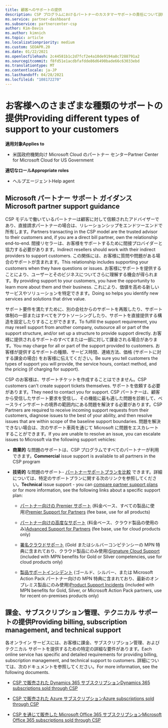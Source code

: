 ```yaml
---
title: 顧客へのサポートの提供
description: CSP プログラムにおけるパートナーのカスタマーサポートの責任について説明します。 課金、サブスクリプション管理、および技術的な問題のサポートについて説明します。
ms.service: partner-dashboard
ms.subservice: partnercenter-csp
author: Kim-Davis
ms.author: kimnich
ms.topic: article
ms.localizationpriority: medium
ms.custom: SEOAPR.20
ms.date: 01/22/2021
ms.openlocfilehash: 2c44581b1c2d7fcf2e4a10de9194a8c7288791a2
ms.sourcegitcommit: f8fd51e1acdbfafdde86d6490bade66c63033ebd
ms.translationtype: MT
ms.contentlocale: ja-JP
ms.lasthandoff: 04/28/2021
ms.locfileid: "108172270"
---
```

# <a name="providing-different-types-of-support-to-your-customers"></a><span data-ttu-id="83ae3-104">お客様へのさまざまな種類のサポートの提供</span><span class="sxs-lookup"><span data-stu-id="83ae3-104">Providing different types of support to your customers</span></span>

<span data-ttu-id="83ae3-105">**適用対象**</span><span class="sxs-lookup"><span data-stu-id="83ae3-105">**Applies to**</span></span>

-  <span data-ttu-id="83ae3-106">米国政府機関向け Microsoft Cloud のパートナー センター</span><span class="sxs-lookup"><span data-stu-id="83ae3-106">Partner Center for Microsoft Cloud for US Government</span></span>

<span data-ttu-id="83ae3-107">**適切なロール**</span><span class="sxs-lookup"><span data-stu-id="83ae3-107">**Appropriate roles**</span></span>

- <span data-ttu-id="83ae3-108">ヘルプエージェント</span><span class="sxs-lookup"><span data-stu-id="83ae3-108">Help agent</span></span>

## <a name="microsoft-partner-support-guidance"></a><span data-ttu-id="83ae3-109">Microsoft パートナー サポート ガイダンス</span><span class="sxs-lookup"><span data-stu-id="83ae3-109">Microsoft partner support guidance</span></span>

<span data-ttu-id="83ae3-110">CSP モデルで働いているパートナーは顧客に対して信頼されたアドバイザーであり、直接請求パートナーの場合は、リレーションシップをエンドツーエンドで所有します。</span><span class="sxs-lookup"><span data-stu-id="83ae3-110">Partners transacting in the CSP model are the trusted advisor to their customers and, if you are a direct bill partner, own the relationship end-to-end.</span></span> <span data-ttu-id="83ae3-111">間接リセラーは、お客様をサポートするために間接プロバイダーと協力する必要があります。</span><span class="sxs-lookup"><span data-stu-id="83ae3-111">Indirect resellers should work with their indirect providers to support customers.</span></span> <span data-ttu-id="83ae3-112">この関係には、お客様に質問や問題がある場合のサポートが含まれます。</span><span class="sxs-lookup"><span data-stu-id="83ae3-112">This relationship includes supporting your customers when they have questions or issues.</span></span> <span data-ttu-id="83ae3-113">お客様にサポートを提供することにより、ユーザーとそのビジネスについてさらに理解する機会が得られます。</span><span class="sxs-lookup"><span data-stu-id="83ae3-113">By providing support to your customers, you have the opportunity to learn more about them and their business.</span></span> <span data-ttu-id="83ae3-114">これにより、価値を高める新しいサービスやソリューションを特定できます。</span><span class="sxs-lookup"><span data-stu-id="83ae3-114">Doing so helps you identify new services and solutions that drive value.</span></span>

<span data-ttu-id="83ae3-115">サポート要件を満たすために、別の会社からのサポートを再販したり、サポート体制の一部またはすべてをアウトソーシングしたり、サポートを直接提供する構造を設定したりすることができます。</span><span class="sxs-lookup"><span data-stu-id="83ae3-115">To fulfill the support requirement, you may resell support from another company, outsource all or part of the support structure, and/or set up a structure to provide support directly.</span></span> <span data-ttu-id="83ae3-116">お客様に提供されるサポートのすべてまたは一部に対して課金される場合があります。</span><span class="sxs-lookup"><span data-stu-id="83ae3-116">You may charge for all or part of the support provided to customers.</span></span> <span data-ttu-id="83ae3-117">お客様が提供するサポートの種類、サービス時間、連絡方法、価格 (サポートに対する課金の場合) をお客様に伝えてください。</span><span class="sxs-lookup"><span data-stu-id="83ae3-117">Be sure you tell customers the types of support you will provide, the service hours, contact method, and the pricing (if charging for support).</span></span>

<span data-ttu-id="83ae3-118">CSP のお客様は、サポートチケットを作成することはできません。</span><span class="sxs-lookup"><span data-stu-id="83ae3-118">CSP customers can't create support tickets themselves.</span></span> <span data-ttu-id="83ae3-119">サポートを依頼する必要があります。</span><span class="sxs-lookup"><span data-stu-id="83ae3-119">They need to contact you for support.</span></span> <span data-ttu-id="83ae3-120">CSP パートナーは、顧客から受信したサポート要求を受信し、その機能に最も適した問題を診断して、ベースラインサポートの境界の範囲内にある問題を解決する必要があります。</span><span class="sxs-lookup"><span data-stu-id="83ae3-120">CSP Partners are required to receive incoming support requests from their customers, diagnose issues to the best of your ability, and then resolve issues that are within scope of the baseline support boundaries.</span></span> <span data-ttu-id="83ae3-121">問題を解決できない場合は、次のサポート車両を通じて Microsoft に問題をエスカレートすることができます。</span><span class="sxs-lookup"><span data-stu-id="83ae3-121">If you are unable to resolve an issue, you can escalate issues to Microsoft via the following support vehicles:</span></span>

- <span data-ttu-id="83ae3-122">**商業的** な問題のサポートは、CSP プログラムですべてのパートナーが利用できます。</span><span class="sxs-lookup"><span data-stu-id="83ae3-122">**Commercial** issue support is available to all partners in the CSP program</span></span>

- <span data-ttu-id="83ae3-123">**技術的** な問題のサポート- [パートナーサポートプランを比較](https://partner.microsoft.com/support/partnersupport) できます。詳細については、特定のサポートプランに関する次のリンクを参照してください。</span><span class="sxs-lookup"><span data-stu-id="83ae3-123">**Technical** issue support - you can [compare partner support plans](https://partner.microsoft.com/support/partnersupport) or for more information, see the following links  about a specific support plan:</span></span>

  - <span data-ttu-id="83ae3-124">[パートナー向けの Premier サポート](https://partner.microsoft.com/support/microsoft-services-premier-support) (料金ベース、すべての製品に使用)</span><span class="sxs-lookup"><span data-stu-id="83ae3-124">[Premier Support for Partners](https://partner.microsoft.com/support/microsoft-services-premier-support) (fee base, use for all products)</span></span>

  - <span data-ttu-id="83ae3-125">[パートナー向けの高度なサポート](https://partner.microsoft.com/support/advanced-cloud-support) (料金ベース、クラウド製品の使用のみ)</span><span class="sxs-lookup"><span data-stu-id="83ae3-125">[Advanced Support for Partners](https://partner.microsoft.com/support/advanced-cloud-support) (fee base, use for cloud products only)</span></span>

  - <span data-ttu-id="83ae3-126">[署名クラウドサポート](manage-your-partner-network-benefits.md) (Gold またはシルバーコンピテンシーの MPN 特典に含まれており、クラウド製品にのみ使用)</span><span class="sxs-lookup"><span data-stu-id="83ae3-126">[Signature Cloud Support](manage-your-partner-network-benefits.md) (included with MPN benefits for Gold or Silver competencies, use for cloud products only)</span></span>

  - <span data-ttu-id="83ae3-127">[製品サポートインシデント](manage-your-partner-network-benefits.md) (ゴールド、シルバー、または Microsoft Action Pack パートナー向けの MPN 特典に含まれており、最新のオンプレミス製品にのみ使用)</span><span class="sxs-lookup"><span data-stu-id="83ae3-127">[Product Support Incidents](manage-your-partner-network-benefits.md) (included with MPN benefits for Gold, Silver, or Microsoft Action Pack partners, use for recent on-premises products only)</span></span>

## <a name="providing-billing-subscription-management-and-technical-support"></a><span data-ttu-id="83ae3-128">課金、サブスクリプション管理、テクニカル サポートの提供</span><span class="sxs-lookup"><span data-stu-id="83ae3-128">Providing billing, subscription management, and technical support</span></span> 

<span data-ttu-id="83ae3-129">各オンライン サービスには、お客様に課金、サブスクリプション管理、およびテクニカル サポートを提供するための特定の詳細な要件があります。</span><span class="sxs-lookup"><span data-stu-id="83ae3-129">Each online service has specific and detailed requirements for providing billing, subscription management, and technical support to customers.</span></span> <span data-ttu-id="83ae3-130">詳細については、次のドキュメントを参照してください。</span><span class="sxs-lookup"><span data-stu-id="83ae3-130">For more information, see the following documents.</span></span>

- [<span data-ttu-id="83ae3-131">CSP で販売された Dynamics 365 サブスクリプション</span><span class="sxs-lookup"><span data-stu-id="83ae3-131">Dynamics 365 subscriptions sold through CSP</span></span>](https://www.microsoftpartnercommunity.com/t5/CSP/Microsoft-Partner-Support-Guidance/m-p/5262#M30)

- [<span data-ttu-id="83ae3-132">CSP で販売された Azure サブスクリプション</span><span class="sxs-lookup"><span data-stu-id="83ae3-132">Azure subscriptions sold through CSP</span></span>](https://www.microsoftpartnercommunity.com/t5/CSP/Microsoft-Partner-Support-Guidance/m-p/5263#M31)

- [<span data-ttu-id="83ae3-133">CSP を通じて販売した Microsoft Office 365 サブスクリプション</span><span class="sxs-lookup"><span data-stu-id="83ae3-133">Microsoft Office 365 subscriptions sold through CSP</span></span>](https://www.microsoftpartnercommunity.com/t5/CSP/Microsoft-Partner-Support-Guidance/m-p/5264#M32)
